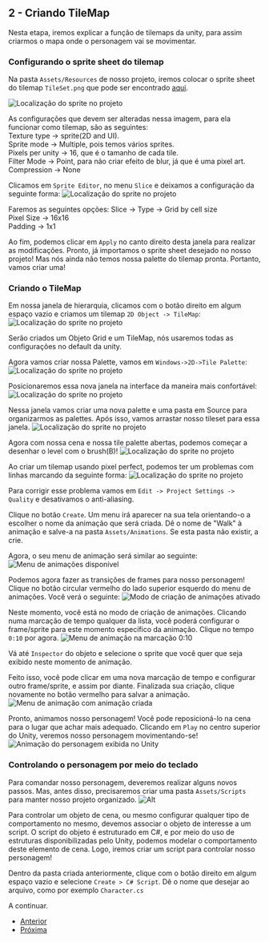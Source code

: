 ## 2 - Criando TileMap

Nesta etapa, iremos explicar a função de tilemaps da unity, para assim criarmos o mapa onde o personagem vai se movimentar.

### Configurando o sprite sheet do tilemap

Na pasta ```Assets/Resources``` de nosso projeto, iremos colocar o sprite sheet do tilemap ```TileSet.png``` que pode ser encontrado [aqui](https://drive.google.com/drive/folders/1JvF5ncDJGAbjktF3B4yVo5NbdJx1Rgel?usp=sharing).

![Localização do sprite no projeto](images/2/1.png?raw=true "Localização do tileset no projeto")

As configurações que devem ser alteradas nessa imagem, para ela funcionar como tilemap, são as seguintes:<br/>
Texture type -> sprite(2D and UI).<br/>
Sprite mode -> Multiple, pois temos vários sprites.<br/>
Pixels per unity -> 16, que é o tamanho de cada tile.<br/>
Filter Mode -> Point, para não criar efeito de blur, já que é uma pixel art.<br/>
Compression -> None<br/>

Clicamos em ```Sprite Editor```, no menu ```Slice``` e deixamos a configuração da seguinte forma:
![Localização do sprite no projeto](images/2/2.png?raw=true "Slice do tileset")

Faremos as seguintes opções:
Slice -> Type -> Grid by cell size<br/>
Pixel Size -> 16x16<br/>
Padding -> 1x1<br/>

Ao fim, podemos clicar em ```Apply``` no canto direito desta janela para realizar as modificações. Pronto, já importamos o sprite sheet desejado no nosso projeto! Mas nós ainda não temos nossa palette do tilemap pronta. Portanto, vamos criar uma!

### Criando o TileMap

Em nossa janela de hierarquia, clicamos com o botão direito em algum espaço vazio e criamos um tilemap ```2D Object -> TileMap```:
![Localização do sprite no projeto](images/2/3.png?raw=true "Criação do tilemap")

Serão criados um Objeto Grid e um TileMap, nós usaremos todas as configurações no default da unity.

Agora vamos criar nossa Palette, vamos em ```Windows->2D->Tile Palette```:
![Localização do sprite no projeto](images/2/4.png?raw=true "Criação do tile palette")

Posicionaremos essa nova janela na interface da maneira mais confortável:
![Localização do sprite no projeto](images/2/5.png?raw=true "Tile palette")

Nessa janela vamos criar uma nova palette e uma pasta em Source para organizarmos as palettes.
Após isso, vamos arrastar nosso tileset para essa janela.
![Localização do sprite no projeto](images/2/6.png?raw=true "Setup com tile palette")

Agora com nossa cena e nossa tile palette abertas, podemos começar a desenhar o level com o brush(B)!
![Localização do sprite no projeto](images/2/7.png?raw=true "Level teste")

Ao criar um tilemap usando pixel perfect, podemos ter um problemas com linhas marcando da seguinte forma:
![Localização do sprite no projeto](images/2/8.png?raw=true "Linhas de blur")

Para corrigir esse problema vamos em ```Edit -> Project Settings -> Quality``` e desativamos o anti-aliasing.





Clique no botão ```Create```. Um menu irá aparecer na sua tela orientando-o a escolher o nome da animação que será criada. Dê o nome de "Walk" à animação e salve-a na pasta ```Assets/Animations```. Se esta pasta não existir, a crie.

Agora, o seu menu de animação será similar ao seguinte:
![Menu de animações disponível](images/2/7.png?raw=true "Menu de animações disponível")

Podemos agora fazer as transições de frames para nosso personagem!
Clique no botão circular vermelho do lado superior esquerdo do menu de animações. Você verá o seguinte:
![Modo de criação de animações ativado](images/2/8.png?raw=true "Modo de criação de animações ativado")

Neste momento, você está no modo de criação de animações. Clicando numa marcação de tempo qualquer da lista, você poderá configurar o frame/sprite para este momento específico da animação. Clique no tempo ```0:10``` por agora. 
![Menu de animação na marcação 0:10](images/2/9.png?raw=true "Menu de animação na marcação 0:10")

Vá até ```Inspector``` do objeto e selecione o sprite que você quer que seja exibido neste momento de animação.

Feito isso, você pode clicar em uma nova marcação de tempo e configurar outro frame/sprite, e assim por diante. Finalizada sua criação, clique novamente no botão vermelho para salvar a animação.
![Menu de animação com animação criada](images/2/10.png?raw=true "Menu de animação com animação criada")

Pronto, animamos nosso personagem! Você pode reposicioná-lo na cena para o lugar que achar mais adequado. Clicando em ```Play``` no centro superior do Unity, veremos nosso personagem movimentando-se!
![Animação do personagem exibida no Unity](images/2/conker.gif?raw=true "Animação do personagem exibida no Unity")

### Controlando o personagem por meio do teclado

Para comandar nosso personagem, deveremos realizar alguns novos passos. Mas, antes disso, precisaremos criar uma pasta ```Assets/Scripts``` para manter nosso projeto organizado.
![Alt](images/2/11.png?raw=true "Alt")

Para controlar um objeto de cena, ou mesmo configurar qualquer tipo de comportamento no mesmo, devemos associar o objeto de interesse a um script. O script do objeto é estruturado em C#, e por meio do uso de estruturas disponibilizadas pelo Unity, podemos modelar o comportamento deste elemento de cena. Logo, iremos criar um script para controlar nosso personagem!

Dentro da pasta criada anteriormente, clique com o botão direito em algum espaço vazio e selecione ```Create > C# Script```. Dê o nome que desejar ao arquivo, como por exemplo ```Character.cs```

A continuar.

* [Anterior](1-inicio.md)
* [Próxima](2-inserindo-personagem.md)
